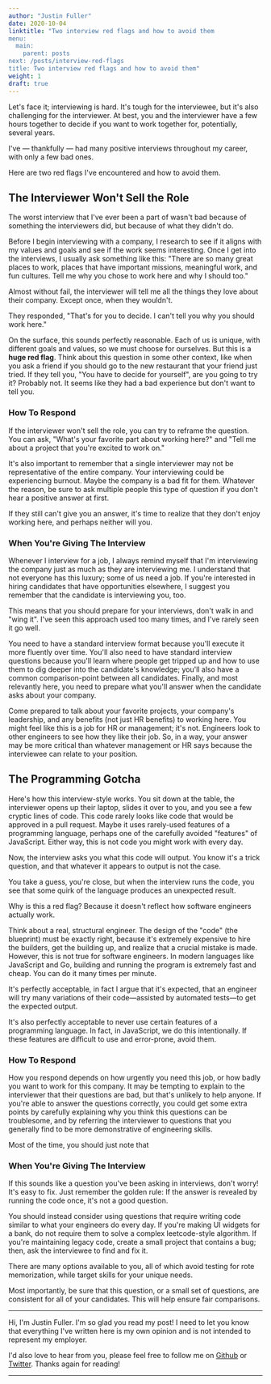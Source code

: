 ```yaml
---
author: "Justin Fuller"
date: 2020-10-04
linktitle: "Two interview red flags and how to avoid them
menu:
  main:
    parent: posts
next: /posts/interview-red-flags
title: Two interview red flags and how to avoid them"
weight: 1
draft: true
---
```


Let's face it; interviewing is hard. It's tough for the interviewee, but it's also challenging for the interviewer. At best, you and the interviewer have a few hours together to decide if you want to work together for, potentially, several years.

I've — thankfully — had many positive interviews throughout my career, with only a few bad ones.

Here are two red flags I've encountered and how to avoid them.

<!--more-->

## The Interviewer Won't Sell the Role

The worst interview that I've ever been a part of wasn't bad because of something the interviewers did, but because of what they didn't do.

Before I begin interviewing with a company, I research to see if it aligns with my values and goals and see if the work seems interesting. Once I get into the interviews, I usually ask something like this: "There are so many great places to work, places that have important missions, meaningful work, and fun cultures. Tell me why you chose to work here and why I should too."

Almost without fail, the interviewer will tell me all the things they love about their company. Except once, when they wouldn't.

They responded, "That's for you to decide. I can't tell you why you should work here."

On the surface, this sounds perfectly reasonable. Each of us is unique, with different goals and values, so we must choose for ourselves. But this is a __huge red flag__. Think about this question in some other context, like when you ask a friend if you should go to the new restaurant that your friend just tried. If they tell you, "You have to decide for yourself", are you going to try it? Probably not. It seems like they had a bad experience but don't want to tell you.

### How To Respond

If the interviewer won't sell the role, you can try to reframe the question. You can ask, "What's your favorite part about working here?" and "Tell me about a project that you're excited to work on."

It's also important to remember that a single interviewer may not be representative of the entire company. Your interviewing could be experiencing burnout. Maybe the company is a bad fit for them. Whatever the reason, be sure to ask multiple people this type of question if you don't hear a positive answer at first.

If they still can't give you an answer, it's time to realize that they don't enjoy working here, and perhaps neither will you.

### When You're Giving The Interview

Whenever I interview for a job, I always remind myself that I'm interviewing the company just as much as they are interviewing me. I understand that not everyone has this luxury; some of us need a job. If you're interested in hiring candidates that have opportunities elsewhere, I suggest you remember that the candidate is interviewing you, too. 

This means that you should prepare for your interviews, don't walk in and "wing it". I've seen this approach used too many times, and I've rarely seen it go well. 

You need to have a standard interview format because you'll execute it more fluently over time. You'll also need to have standard interview questions because you'll learn where people get tripped up and how to use them to dig deeper into the candidate's knowledge; you'll also have a common comparison-point between all candidates. Finally, and most relevantly here, you need to prepare what you'll answer when the candidate asks about your company.

Come prepared to talk about your favorite projects, your company's leadership, and any benefits (not just HR benefits) to working here. You might feel like this is a job for HR or management; it's not. Engineers look to other engineers to see how they like their job. So, in a way, your answer may be more critical than whatever management or HR says because the interviewee can relate to your position.

## The Programming Gotcha

Here's how this interview-style works. You sit down at the table, the interviewer opens up their laptop, slides it over to you, and you see a few cryptic lines of code. This code rarely looks like code that would be approved in a pull request. Maybe it uses rarely-used features of a programming language, perhaps one of the carefully avoided "features" of JavaScript. Either way, this is not code you might work with every day.

Now, the interview asks you what this code will output. You know it's a trick question, and that whatever it appears to output is not the case.

You take a guess, you're close, but when the interview runs the code, you see that some quirk of the language produces an unexpected result.

Why is this a red flag? Because it doesn't reflect how software engineers actually work. 

Think about a real, structural engineer. The design of the "code" (the blueprint) must be exactly right, because it's extremely expensive to hire the builders, get the building up, and realize that a crucial mistake is made. However, this is not true for software engineers. In modern languages like JavaScript and Go, building and running the program is extremely fast and cheap. You can do it many times per minute. 

It's perfectly acceptable, in fact I argue that it's expected, that an engineer will try many variations of their code—assisted by automated tests—to get the expected output.

It's also perfectly acceptable to never use certain features of a programming language. In fact, in JavaScript, we do this intentionally. If these features are difficult to use and error-prone, avoid them.

### How To Respond

How you respond depends on how urgently you need this job, or how badly you want to work for this company. It may be tempting to explain to the interviewer that their questions are bad, but that's unlikely to help anyone. If you're able to answer the questions correctly, you could get some extra points by carefully explaining why you think this questions can be troublesome, and by referring the interviewer to questions that you generally find to be more demonstrative of engineering skills.

Most of the time, you should just note that 

### When You're Giving The Interview

If this sounds like a question you've been asking in interviews, don't worry! It's easy to fix. Just remember the golden rule: If the answer is revealed by running the code once, it's not a good question.

You should instead consider using questions that require writing code similar to what your engineers do every day. If you're making UI widgets for a bank, do not require them to solve a complex leetcode-style algorithm. If you're maintaining legacy code, create a small project that contains a bug; then, ask the interviewee to find and fix it.

There are many options available to you, all of which avoid testing for rote memorization, while target skills for your unique needs.

Most importantly, be sure that this question, or a small set of questions, are consistent for all of your candidates. This will help ensure fair comparisons.

---

Hi, I'm Justin Fuller. I'm so glad you read my post! I need to let you know that everything I've written here is my own opinion and is not intended to represent my employer.

I'd also love to hear from you, please feel free to follow me on [Github](https://github.com/justindfuller) 
or [Twitter](https://twitter.com/justin_d_fuller). Thanks again for reading!

---
